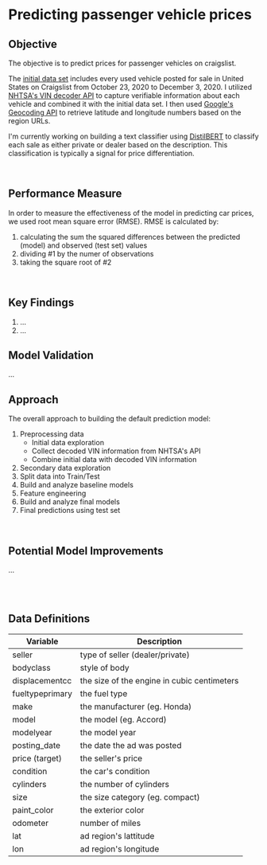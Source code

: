 # Predicting passenger vehicle prices


## Objective

The objective is to predict prices for passenger vehicles on craigslist.

The [initial data set](https://www.kaggle.com/austinreese/craigslist-carstrucks-data) includes every used vehicle posted for sale in United States on Craigslist from October 23, 2020 to December 3, 2020.  I utilized [NHTSA's VIN decoder API](https://vpic.nhtsa.dot.gov/api/) to capture verifiable information about each vehicle and combined it with the initial data set.  I then used [Google's Geocoding API](https://developers.google.com/maps/documentation/geocoding/overview) to retrieve latitude and longitude numbers based on the region URLs.  

I'm currently working on building a text classifier using [DistilBERT](https://huggingface.co/transformers/model_doc/distilbert.html) to classify each sale as either private or dealer based on the description.   This classification is typically a signal for price differentiation. 

<br>


## Performance Measure
In order to measure the effectiveness of the model in predicting car prices, we used root mean square error (RMSE).  RMSE is calculated by: 

1. calculating the sum the squared differences between the predicted (model) and observed (test set) values 
2. dividing #1 by the numer of observations
3. taking the square root of #2



</br>


## Key Findings

1. ...
2. ...





## Model Validation
...


## Approach

The overall approach to building the default prediction model:

1. Preprocessing data
	* Initial data exploration
	* Collect decoded VIN information from  NHTSA's API
	* Combine initial data with decoded VIN information
2. Secondary data exploration
3. Split data into Train/Test
4. Build and analyze baseline models
5. Feature engineering
6. Build and analyze final models
7. Final predictions using test set

</br>


## Potential Model Improvements

...

<br>
<br>



## Data Definitions

Variable | Description 
---- | ----------- 
seller | type of seller (dealer/private)
bodyclass | style of body
displacementcc | the size of the engine in cubic centimeters
fueltypeprimary | the fuel type
make | the manufacturer (eg. Honda)
model | the  model (eg. Accord)
modelyear | the model year
posting_date | the date the ad was posted
price (target) | the seller's price 
condition | the car's condition
cylinders | the number of cylinders
size | the size category (eg. compact)
paint_color | the exterior color 
odometer | number of miles
lat | ad region's lattitude 
lon | ad region's longitude
